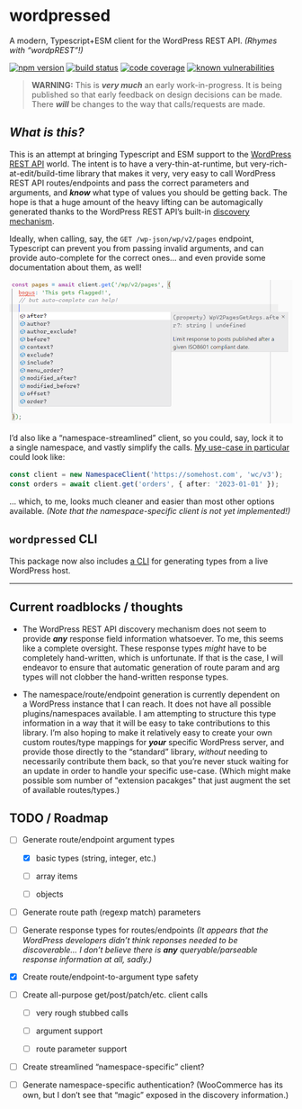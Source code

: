 # wordpressed

A modern, Typescript+ESM client for the WordPress REST API. _(Rhymes with “wordpREST”!)_

[![npm version](https://img.shields.io/npm/v/wordpressed.svg?logo=npm)](https://www.npmjs.com/package/wordpressed)
[![build status](https://img.shields.io/github/actions/workflow/status/JaredReisinger/wordpressed/build.yml?branch=alpha&logo=github)](https://github.com/JaredReisinger/wordpressed/actions?query=workflow%3Abuild+branch%3Aalpha)
[![code coverage](https://codecov.io/github/JaredReisinger/wordpressed/branch/alpha/graph/badge.svg?token=E3A3UAPD25)](https://codecov.io/github/JaredReisinger/wordpressed)
[![known vulnerabilities](https://snyk.io/test/github/JaredReisinger/wordpressed/alpha/badge.svg)](https://snyk.io/test/github/JaredReisinger/wordpressed/alpha)

> **WARNING:** This is _**very much**_ an early work-in-progress. It is being published so that early feedback on design decisions can be made. There _**will**_ be changes to the way that calls/requests are made.

## _What is this?_

This is an attempt at bringing Typescript and ESM support to the [WordPress REST API](https://developer.wordpress.org/rest-api/) world. The intent is to have a very-thin-at-runtime, but very-rich-at-edit/build-time library that makes it very, very easy to call WordPress REST API routes/endpoints and pass the correct parameters and arguments, and _**know**_ what type of values you should be getting back. The hope is that a huge amount of the heavy lifting can be automagically generated thanks to the WordPress REST API’s built-in [discovery mechanism](https://developer.wordpress.org/rest-api/using-the-rest-api/discovery/).

Ideally, when calling, say, the `GET /wp-json/wp/v2/pages` endpoint, Typescript can prevent you from passing invalid arguments, and can provide auto-complete for the correct ones… and even provide some documentation about them, as well!

![example usage](https://github.com/JaredReisinger/wordpressed/blob/alpha/docs/wordpressed-example.png?raw=true)

I’d also like a “namespace-streamlined” client, so you could, say, lock it to a single namespace, and vastly simplify the calls. [My use-case in particular](https://www.npmjs.com/package/order-fetcher) could look like:

```ts
const client = new NamespaceClient('https://somehost.com', 'wc/v3');
const orders = await client.get('orders', { after: '2023-01-01' });
```

... which, to me, looks much cleaner and easier than most other options available. _(Note that the namespace-specific client is not yet implemented!)_

## `wordpressed` CLI

This package now also includes [a CLI](https://github.com/JaredReisinger/wordpressed/blob/alpha/docs/cli#readme) for generating types from a live WordPress host.

---

## Current roadblocks / thoughts

- The WordPress REST API discovery mechanism does not seem to provide _**any**_ response field information whatsoever. To me, this seems like a complete oversight. These response types _might_ have to be completely hand-written, which is unfortunate. If that is the case, I will endeavor to ensure that automatic generation of route param and arg types will not clobber the hand-written response types.

- The namespace/route/endpoint generation is currently dependent on a WordPress instance that I can reach. It does not have all possible plugins/namespaces available. I am attempting to structure this type information in a way that it will be easy to take contributions to this library. I’m also hoping to make it relatively easy to create your own custom routes/type mappings for _**your**_ specific WordPress server, and provide those directly to the “standard” library, _without_ needing to necessarily contribute them back, so that you’re never stuck waiting for an update in order to handle your specific use-case. (Which might make possible som number of "extension pacakges" that just augment the set of available routes/types.)

## TODO / Roadmap

- [ ] Generate route/endpoint argument types

  - [x] basic types (string, integer, etc.)

  - [ ] array items

  - [ ] objects

- [ ] Generate route path (regexp match) parameters

- [ ] Generate response types for routes/endpoints _(It appears that the WordPress developers didn’t think reponses needed to be discoverable… I don’t believe there is **any** queryable/parseable response information at all, sadly.)_

- [x] Create route/endpoint-to-argument type safety

- [ ] Create all-purpose get/post/patch/etc. client calls

  - [ ] very rough stubbed calls

  - [ ] argument support

  - [ ] route parameter support

- [ ] Create streamlined “namespace-specific” client?

- [ ] Generate namespace-specific authentication? (WooCommerce has its own, but I don’t see that “magic” exposed in the discovery information.)
